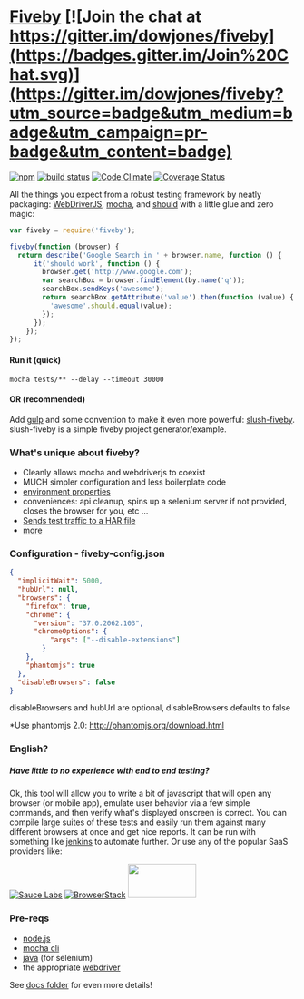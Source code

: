 [Fiveby](http://en.wikipedia.org/wiki/Five_by_five) [![Join the chat at https://gitter.im/dowjones/fiveby](https://badges.gitter.im/Join%20Chat.svg)](https://gitter.im/dowjones/fiveby?utm_source=badge&utm_medium=badge&utm_campaign=pr-badge&utm_content=badge)
==========
[![npm](https://img.shields.io/npm/v/fiveby.svg?style=flat)](http://npmjs.org/package/fiveby) [![build status](https://secure.travis-ci.org/dowjones/fiveby.svg)](http://travis-ci.org/dowjones/fiveby) [![Code Climate](https://codeclimate.com/github/dowjones/fiveby/badges/gpa.svg)](https://codeclimate.com/github/dowjones/fiveby) [![Coverage Status](https://coveralls.io/repos/dowjones/fiveby/badge.svg?branch=master)](https://coveralls.io/r/dowjones/fiveby?branch=master)

All the things you expect from a robust testing framework by neatly packaging: [WebDriverJS](https://code.google.com/p/selenium/wiki/WebDriverJs), [mocha](http://mochajs.org/), and [should](https://github.com/shouldjs/should.js) with a little glue and zero magic:

```javascript
var fiveby = require('fiveby');

fiveby(function (browser) {
  return describe('Google Search in ' + browser.name, function () {
      it('should work', function () {
        browser.get('http://www.google.com');
        var searchBox = browser.findElement(by.name('q'));
        searchBox.sendKeys('awesome');
        return searchBox.getAttribute('value').then(function (value) {
          'awesome'.should.equal(value);
        });
      });
    });
});
```
#### Run it (quick)
```
mocha tests/** --delay --timeout 30000
```
#### OR (recommended)
Add [gulp](http://gulpjs.com/) and some convention to make it even more powerful: [slush-fiveby](https://github.com/dowjones/slush-fiveby). slush-fiveby is a simple fiveby project generator/example.

### What's unique about fiveby?

- Cleanly allows mocha and webdriverjs to coexist
- MUCH simpler configuration and less boilerplate code
- [environment properties](/docs/properties.md)
- conveniences: api cleanup, spins up a selenium server if not provided, closes the browser for you, etc ...
- [Sends test traffic to a HAR file](/docs/har-dump.md)
- [more](/docs/comparisons.md)

### Configuration - fiveby-config.json

```json
{
  "implicitWait": 5000,
  "hubUrl": null,
  "browsers": {
    "firefox": true,
    "chrome": {
      "version": "37.0.2062.103",
      "chromeOptions": {
          "args": ["--disable-extensions"]
        }
    },
    "phantomjs": true
  },
  "disableBrowsers": false
}
```

disableBrowsers and hubUrl are optional, disableBrowsers defaults to false

*Use phantomjs 2.0: http://phantomjs.org/download.html

### English?

##### Have little to no experience with end to end testing?

Ok, this tool will allow you to write a bit of javascript that will open any browser (or mobile app), emulate user behavior via a few simple commands, and then verify what's displayed onscreen is correct. You can compile large suites of these tests and easily run them against many different browsers at once and get nice reports. It can be run with something like [jenkins](http://jenkins-ci.org/) to automate further. Or use any of the popular SaaS providers like:

[![Sauce Labs](https://saucelabs.com/images/sauce-labs-logo.png)](http://saucelabs.com) [![BrowserStack](https://d2ogrdw2mh0rsl.cloudfront.net/production/images/mail/browserstack-logo-footer.png)](http://browserstack.com) <a href="http://testingbot.com/"><img src="https://testingbot.com/assets/logo.png" height="60" width="120" ></a>

### Pre-reqs

- [node.js](http://nodejs.org/)
- [mocha cli](http://mochajs.org/)
- [java](https://www.java.com/en/download/help/download_options.xml) (for selenium)
- the appropriate [webdriver](http://www.seleniumhq.org/projects/webdriver/)

See [docs folder](/docs) for even more details!
